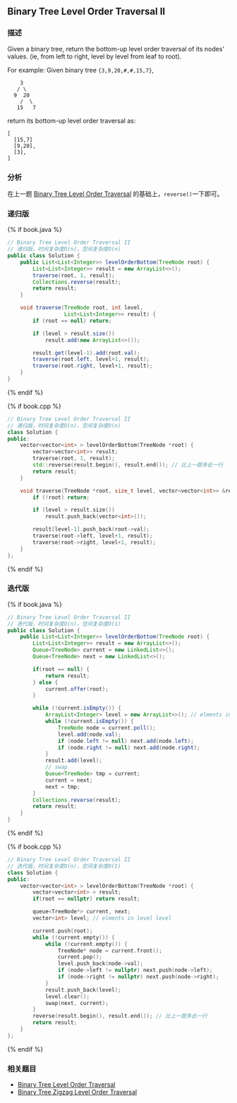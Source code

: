 ## Binary Tree Level Order Traversal II


### 描述

Given a binary tree, return the bottom-up level order traversal of its nodes' values. (ie, from left to right, level by level from leaf to root).

For example:
Given binary tree `{3,9,20,#,#,15,7}`,

```
    3
   / \
  9  20
    /  \
   15   7
```

return its bottom-up level order traversal as:

```
[
  [15,7]
  [9,20],
  [3],
]
```


### 分析

在上一题 [Binary Tree Level Order Traversal](binary-tree-tevel-order-traversal.md) 的基础上，`reverse()`一下即可。


### 递归版

{% if book.java %}
```java
// Binary Tree Level Order Traversal II
// 递归版，时间复杂度O(n)，空间复杂度O(n)
public class Solution {
    public List<List<Integer>> levelOrderBottom(TreeNode root) {
        List<List<Integer>> result = new ArrayList<>();
        traverse(root, 1, result);
        Collections.reverse(result);
        return result;
    }

    void traverse(TreeNode root, int level, 
                  List<List<Integer>> result) {
        if (root == null) return;

        if (level > result.size())
            result.add(new ArrayList<>());

        result.get(level-1).add(root.val);
        traverse(root.left, level+1, result);
        traverse(root.right, level+1, result);
    }
}
```
{% endif %}

{% if book.cpp %}
```cpp
// Binary Tree Level Order Traversal II
// 递归版，时间复杂度O(n)，空间复杂度O(n)
class Solution {
public:
    vector<vector<int> > levelOrderBottom(TreeNode *root) {
        vector<vector<int>> result;
        traverse(root, 1, result);
        std::reverse(result.begin(), result.end()); // 比上一题多此一行
        return result;
    }

    void traverse(TreeNode *root, size_t level, vector<vector<int>> &result) {
        if (!root) return;

        if (level > result.size())
            result.push_back(vector<int>());

        result[level-1].push_back(root->val);
        traverse(root->left, level+1, result);
        traverse(root->right, level+1, result);
    }
};
```
{% endif %}


### 迭代版

{% if book.java %}
```java
// Binary Tree Level Order Traversal II
// 迭代版，时间复杂度O(n)，空间复杂度O(1)
public class Solution {
    public List<List<Integer>> levelOrderBottom(TreeNode root) {
        List<List<Integer>> result = new ArrayList<>();
        Queue<TreeNode> current = new LinkedList<>();
        Queue<TreeNode> next = new LinkedList<>();

        if(root == null) {
            return result;
        } else {
            current.offer(root);
        }

        while (!current.isEmpty()) {
            ArrayList<Integer> level = new ArrayList<>(); // elments in one level
            while (!current.isEmpty()) {
                TreeNode node = current.poll();
                level.add(node.val);
                if (node.left != null) next.add(node.left);
                if (node.right != null) next.add(node.right);
            }
            result.add(level);
            // swap
            Queue<TreeNode> tmp = current;
            current = next;
            next = tmp;
        }
        Collections.reverse(result);
        return result;
    }
}
```
{% endif %}

{% if book.cpp %}
```cpp
// Binary Tree Level Order Traversal II
// 迭代版，时间复杂度O(n)，空间复杂度O(1)
class Solution {
public:
    vector<vector<int> > levelOrderBottom(TreeNode *root) {
        vector<vector<int> > result;
        if(root == nullptr) return result;

        queue<TreeNode*> current, next;
        vector<int> level; // elments in level level

        current.push(root);
        while (!current.empty()) {
            while (!current.empty()) {
                TreeNode* node = current.front();
                current.pop();
                level.push_back(node->val);
                if (node->left != nullptr) next.push(node->left);
                if (node->right != nullptr) next.push(node->right);
            }
            result.push_back(level);
            level.clear();
            swap(next, current);
        }
        reverse(result.begin(), result.end()); // 比上一题多此一行
        return result;
    }
};
```
{% endif %}

### 相关题目


* [Binary Tree Level Order Traversal](binary-tree-tevel-order-traversal.md)
* [Binary Tree Zigzag Level Order Traversal](binary-tree-zigzag-level-order-traversal.md)
